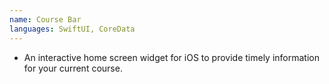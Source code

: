```yaml
---
name: Course Bar
languages: SwiftUI, CoreData
---
```


-   An interactive home screen widget for iOS to provide timely information for your current course.

